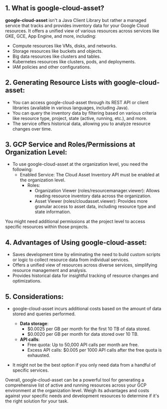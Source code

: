 ## 1. What is google-cloud-asset?

**google-cloud-asset** isn't a Java Client Library but rather a managed service that tracks and provides inventory data for your Google Cloud resources. It offers a unified view of various resources across services like GKE, GCE, App Engine, and more, including:
- Compute resources like VMs, disks, and networks.
- Storage resources like buckets and objects.
- Big data resources like clusters and tables.
- Kubernetes resources like clusters, pods, and deployments.
- IAM policies and other configurations.

## 2. Generating Resource Lists with google-cloud-asset:

- You can access google-cloud-asset through its REST API or client libraries (available in various languages, including Java).
- You can query the inventory data by filtering based on various criteria like resource type, project, state (active, running, etc.), and more.
- The service offers historical data, allowing you to analyze resource changes over time.

## 3. GCP Service and Roles/Permissions at Organization Level:

- To use google-cloud-asset at the organization level, you need the following:
    - Enabled Service: The Cloud Asset Inventory API must be enabled at the organization level.
        - Roles:
            - Organization Viewer (roles/resourcemanager.viewer): Allows reading resource inventory data across the organization.
            - Asset Viewer (roles/cloudasset.viewer): Provides more granular access to asset data, including resource type and state information.

You might need additional permissions at the project level to access specific resources within those projects.

## 4. Advantages of Using google-cloud-asset:

- Saves development time by eliminating the need to build custom scripts or logic to collect resource data from individual services.
- Offers a unified view of resources across diverse services, simplifying resource management and analysis.
- Provides historical data for insightful tracking of resource changes and optimizations.

## 5. Considerations:

- google-cloud-asset incurs additional costs based on the amount of data stored and queries performed.
    - **Data storage**:
        - $0.0025 per GB per month for the first 10 TB of data stored.
        - $0.0020 per GB per month for data stored over 10 TB.
    - **API calls**:
        - Free quota: Up to 50,000 API calls per month are free.
        - Excess API calls: $0.005 per 1000 API calls after the free quota is exhausted.

- It might not be the best option if you only need data from a handful of specific services.

Overall, google-cloud-asset can be a powerful tool for generating a comprehensive list of active and running resources across your GCP environment at the organization level. Weigh its advantages and costs against your specific needs and development resources to determine if it's the right solution for your task.
